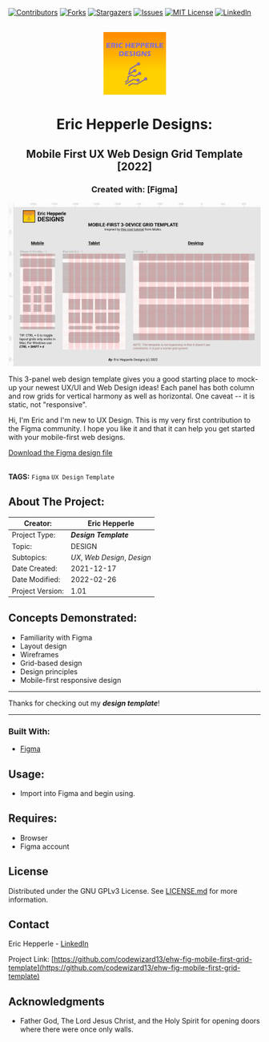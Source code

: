 <div id="top"></div>
<!--
*** Readme.md by Eric L. Hepperle
*** Inspired by the Best-README-Template at:
*** https://github.com/othneildrew/Best-README-Template
*** Date Created: 02/26/22
-->

<!-- PROJECT SHIELDS -->
<!--
*** I'm using markdown "reference style" links for readability.
*** Reference links are enclosed in brackets [ ] instead of parentheses ( ).
*** See the bottom of this document for the declaration of the reference variables
*** for contributors-url, forks-url, etc. This is an optional, concise syntax you may use.
*** https://www.markdownguide.org/basic-syntax/#reference-style-links
-->
[![Contributors][contributors-shield]][contributors-url]
[![Forks][forks-shield]][forks-url]
[![Stargazers][stars-shield]][stars-url]
[![Issues][issues-shield]][issues-url]
[![MIT License][license-shield]][license-url]
[![LinkedIn][linkedin-shield]][linkedin-url]

<!-- PROJECT LOGO -->
<br />

<div align="center">
  <a href="https://erichepperle.com">
    <img src="pix/logo-eric-hepperle-designs.png" alt="Logo">
  </a>
</div>


<h1 align="center">Eric Hepperle Designs:</h1>

<h2 align="center">Mobile First UX Web Design Grid Template [2022]</h2>

<h3 align="center">Created with: [Figma]</h3>

<img src="pix\ehd-ss-mobile-first-template-01.jpg" title="Mobile First UX Web Design Grid Template [2022]">


This 3-panel web design template gives you a good starting place to mock-up your newest UX/UI and Web Design ideas! Each panel has both column and row grids for vertical harmony as well as horizontal. One caveat -- it is static, not "responsive".

Hi, I'm Eric and I'm new to UX Design. This is my very first contribution to the Figma community. I hope you like it and that it can help you get started with your mobile-first web designs.

<section>
    <a href="EHD_20220225_FGM_RespGrid_3Panel_MobileFirst_01.01.fig">Download the Figma design file</a>
</section>

<br>

<!-- TAGS -->
**TAGS:** `Figma` `UX Design` `Template`


<!-- TABLE OF CONTENTS could go here -->

<!-- ABOUT THE PROJECT -->

## About The Project:


| Creator:         | Eric Hepperle                |
| ---------------- | ---------------------------- |
| Project Type:    | ***Design Template***        |
| Topic:           | DESIGN                       |
| Subtopics:       | *UX*, *Web Design*, *Design* |
| Date Created:    | 2021-12-17                   |
| Date Modified:   | 2022-02-26                   |
| Project Version: | 1.01                         |

## Concepts Demonstrated:
* Familiarity with Figma
* Layout design
* Wireframes
* Grid-based design
* Design principles
* Mobile-first responsive design

---

Thanks for checking out my ***design template***!

---

### Built With:

* [Figma](https://www.figma.com/@erichepperle)

<!-- GETTING STARTED -->

## Usage:

- Import into Figma and begin using.

## Requires:

* Browser
* Figma account

<!-- LICENSE -->

## License

Distributed under the GNU GPLv3 License. See [LICENSE.md](LICENSE.md) for more information.

<!-- CONTACT -->

## Contact

Eric Hepperle - [LinkedIn][linkedin-url]

Project Link: [https://github.com/codewizard13/ehw-fig-mobile-first-grid-template](https://github.com/codewizard13/ehw-fig-mobile-first-grid-template)

<!-- ACKNOWLEDGMENTS -->

## Acknowledgments

* Father God, The Lord Jesus Christ, and the Holy Spirit for opening doors where there were once only walls.

<!-- MARKDOWN LINKS & IMAGES -->
<!-- https://www.markdownguide.org/basic-syntax/#reference-style-links -->
[contributors-shield]: https://img.shields.io/github/contributors/codewizard13/ehw-fig-mobile-first-grid-template.svg?style=for-the-badge
[contributors-url]: https://github.com/codewizard13/ehw-fig-mobile-first-grid-template/graphs/contributors
[forks-shield]: https://img.shields.io/github/forks/codewizard13/ehw-fig-mobile-first-grid-template.svg?style=for-the-badge
[forks-url]: https://github.com/codewizard13/ehw-fig-mobile-first-grid-template/network/members
[stars-shield]: https://img.shields.io/github/stars/codewizard13/ehw-fig-mobile-first-grid-template.svg?style=for-the-badge
[stars-url]: https://github.com/codewizard13/ehw-fig-mobile-first-grid-template/stargazers
[issues-shield]: https://img.shields.io/github/issues/codewizard13/ehw-fig-mobile-first-grid-template.svg?style=for-the-badge
[issues-url]: https://github.com/codewizard13/ehw-fig-mobile-first-grid-template/issues
[license-shield]: https://img.shields.io/github/license/codewizard13/ehw-fig-mobile-first-grid-template.svg?style=for-the-badge
[license-url]: https://github.com/codewizard13/ehw-fig-mobile-first-grid-template/blob/master/LICENSE.txt
[linkedin-shield]: https://img.shields.io/badge/-LinkedIn-black.svg?style=for-the-badge&logo=linkedin&colorB=555
[linkedin-url]: https://linkedin.com/in/erichepperle
[product-screenshot]: https://github.com/codewizard13/ehw-fig-mobile-first-grid-template/blob/master/pix/screenshot_fiddle.jpg
[fiddle-url]: https://jsfiddle.net/codeslayer2010/hmxrq7uj
